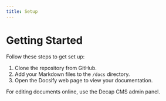 ```yaml
---
title: Setup
---
```


# Getting Started

Follow these steps to get set up:

1. Clone the repository from GitHub.
2. Add your Markdown files to the `/docs` directory.
3. Open the Docsify web page to view your documentation.

For editing documents online, use the Decap CMS admin panel.
